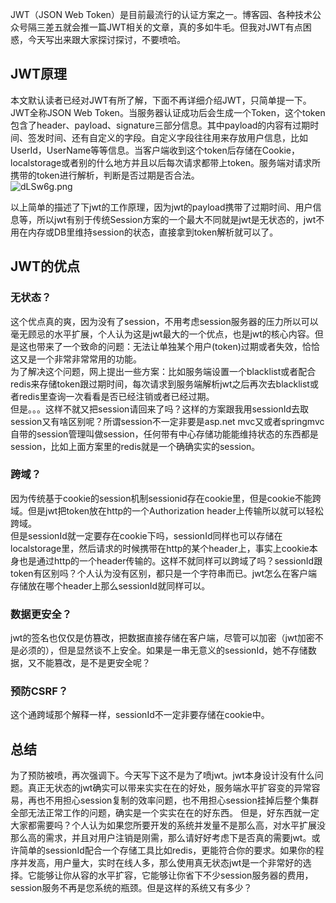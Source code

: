 JWT（JSON Web Token）是目前最流行的认证方案之一。博客园、各种技术公众号隔三差五就会推一篇JWT相关的文章，真的多如牛毛。但我对JWT有点困惑，今天写出来跟大家探讨探讨，不要喷哈。
## JWT原理
本文默认读者已经对JWT有所了解，下面不再详细介绍JWT，只简单提一下。    
JWT全称JSON Web Token。当服务器认证成功后会生成一个Token，这个token包含了header、payload、signature三部分信息。其中payload的内容有过期时间、签发时间、还有自定义的字段。自定义字段往往用来存放用户信息，比如UserId，UserName等等信息。当客户端收到这个token后存储在Cookie，localstorage或者别的什么地方并且以后每次请求都带上token。服务端对请求所携带的token进行解析，判断是否过期是否合法。   
![dLSw6g.png](https://s1.ax1x.com/2020/08/30/dLSw6g.png)    

以上简单的描述了下jwt的工作原理，因为jwt的payload携带了过期时间、用户信息等，所以jwt有别于传统Session方案的一个最大不同就是jwt是无状态的，jwt不用在内存或DB里维持session的状态，直接拿到token解析就可以了。
## JWT的优点
### 无状态？
这个优点真的爽，因为没有了session，不用考虑session服务器的压力所以可以毫无顾忌的水平扩展，个人认为这是jwt最大的一个优点，也是jwt的核心内容。但是这也带来了一个致命的问题：无法让单独某个用户(token)过期或者失效，恰恰这又是一个非常非常常用的功能。    
为了解决这个问题，网上提出一些方案：比如服务端设置一个blacklist或者配合redis来存储token跟过期时间，每次请求到服务端解析jwt之后再次去blacklist或者redis里查询一次看看是否已经注销或者已经过期。    
但是。。。这样不就又把session请回来了吗？这样的方案跟我用sessionId去取session又有啥区别呢？所谓session不一定非要是asp.net mvc又或者springmvc自带的session管理叫做session，任何带有中心存储功能能维持状态的东西都是session，比如上面方案里的redis就是一个确确实实的session。
### 跨域？
因为传统基于cookie的session机制sessionid存在cookie里，但是cookie不能跨域。但是jwt把token放在http的一个Authorization header上传输所以就可以轻松跨域。   
但是sessionId就一定要存在cookie下吗，sessionId同样也可以存储在localstorage里，然后请求的时候携带在http的某个header上，事实上cookie本身也是通过http的一个header传输的。这样不就同样可以跨域了吗？sessionId跟token有区别吗？个人认为没有区别，都只是一个字符串而已。jwt怎么在客户端存储放在哪个header上那么sessionId就同样可以。
### 数据更安全？
jwt的签名也仅仅是仿篡改，把数据直接存储在客户端，尽管可以加密（jwt加密不是必须的），但是显然谈不上安全。如果是一串无意义的sessionId，她不存储数据，又不能篡改，是不是更安全呢？
### 预防CSRF？
这个通跨域那个解释一样，sessionId不一定非要存储在cookie中。
## 总结
为了预防被喷，再次强调下。今天写下这不是为了喷jwt。jwt本身设计没有什么问题。真正无状态的jwt确实可以带来实实在在的好处，服务端水平扩容变的异常容易，再也不用担心session复制的效率问题，也不用担心session挂掉后整个集群全部无法正常工作的问题，确实是一个实实在在的好东西。    但是，好东西就一定大家都需要吗？个人认为如果您所要开发的系统并发量不是那么高，对水平扩展没那么高的需求，并且对用户注销是刚需，那么请好好考虑下是否真的需要jwt。或许简单的sessionId配合一个存储工具比如redis，更能符合你的要求。如果你的程序并发高，用户量大，实时在线人多，那么使用真无状态jwt是一个非常好的选择。它能够让你从容的水平扩容，它能够让你省下不少session服务器的费用，session服务不再是您系统的瓶颈。但是这样的系统又有多少？
